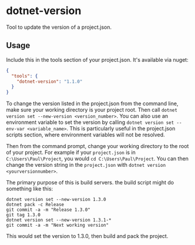 # dotnet-version
Tool to update the version of a project.json.

## Usage

Include this in the tools section of your project.json. It's available via nuget:
```json
{
  "tools": {
    "dotnet-version": "1.1.0"
  }
}
```

To change the version listed in the project.json from the command line, make sure your working directory is your project root. Then call `dotnet version set --new-version <version_number>`. You can also use an environment variable to set the version by calling `dotnet version set --env-var <variable_name>`. This is particularly useful in the project.json scripts section, where environment variables will not be resolved.

Then from the command prompt, change your working directory to the root of your project. For example if your `project.json` is in `C:\Users\Paul\Project`, you would `cd C:\Users\Paul\Project`. You can then change the version string in the `project.json` with `dotnet version <yourversionnumber>`.

The primary purpose of this is build servers. the build script might do something like this:
```batch
dotnet version set --new-version 1.3.0
dotnet pack -c Release
git commit -a -m "Release 1.3.0"
git tag 1.3.0
dotnet version set --new-version 1.3.1-*
git commit -a -m "Next working version"
```
This would set the version to 1.3.0, then build and pack the project.